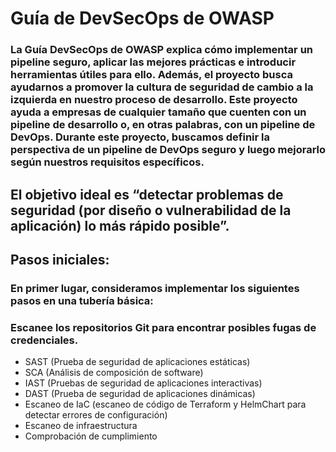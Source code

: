 # **Guía de DevSecOps de OWASP**

### La Guía DevSecOps de OWASP explica cómo implementar un pipeline seguro, aplicar las mejores prácticas e introducir herramientas útiles para ello. Además, el proyecto busca ayudarnos a promover la cultura de seguridad de cambio a la izquierda en nuestro proceso de desarrollo. Este proyecto ayuda a empresas de cualquier tamaño que cuenten con un pipeline de desarrollo o, en otras palabras, con un pipeline de DevOps. Durante este proyecto, buscamos definir la perspectiva de un pipeline de DevOps seguro y luego mejorarlo según nuestros requisitos específicos.

## El objetivo ideal es “detectar problemas de seguridad (por diseño o vulnerabilidad de la aplicación) lo más rápido posible”.

## Pasos iniciales:
### En primer lugar, consideramos implementar los siguientes pasos en una tubería básica:

### Escanee los repositorios Git para encontrar posibles fugas de credenciales.
- SAST (Prueba de seguridad de aplicaciones estáticas)
- SCA (Análisis de composición de software)
- IAST (Pruebas de seguridad de aplicaciones interactivas)
- DAST (Prueba de seguridad de aplicaciones dinámicas)
- Escaneo de IaC (escaneo de código de Terraform y HelmChart para detectar errores de configuración)
- Escaneo de infraestructura
- Comprobación de cumplimiento
